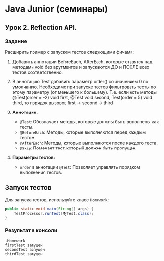 # Java Junior (семинары)
## Урок 2. Reflection API.
### Задание
Расширить пример с запуском тестов следующими фичами:
1. Добавить аннотации BeforeEach, AfterEach,
   которые ставятся над методами void без аругментов и запускаются ДО и ПОСЛЕ всех тестов соответственно.
2. В аннотацию Test добавить параметр order() со значением 0 по умолчанию.
   Необходимо при запуске тестов фильтровать тесты по этому параметру (от меньшего к большему).
   Т.е. если есть методы @Test(order = -2) void first, @Test void second, Test(order = 5) void third,
   то порядок вызовов first -> second -> third


1. **Аннотации:**
    - `@Test`: Обозначает методы, которые должны быть выполнены как тесты.
    - `@BeforeEach`: Методы, которые выполняются перед каждым тестом.
    - `@AfterEach`: Методы, которые выполняются после каждого теста.
    - `@Skip`: Помечает тест, который должен быть пропущен.

2. **Параметры тестов:**
    - `order` в аннотации `@Test`: Позволяет управлять порядком выполнения тестов.

## Запуск тестов

Для запуска тестов, используйте класс `Homework`:

```java
public static void main(String[] args) {
    TestProcessor.runTest(MyTest.class);
}
```
### Результат в консоли
```agsl
.Homework
firstTest запущен
secondTest запущен
thirdTest запущен

```
